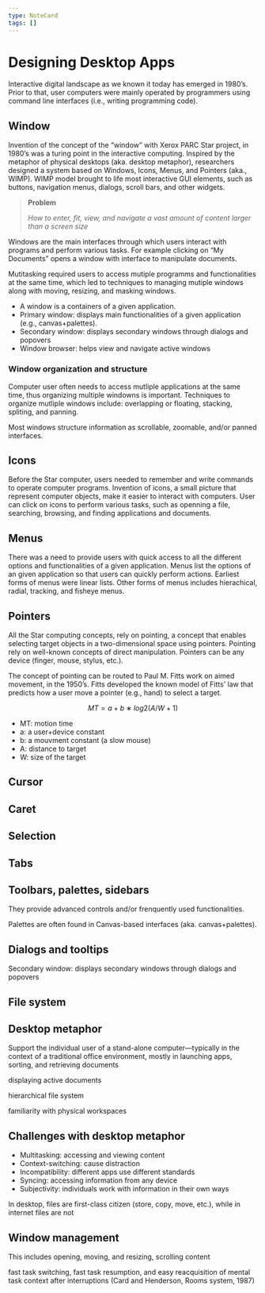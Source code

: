 ```yaml
---
type: NoteCard
tags: []
---
```


# Designing Desktop Apps
Interactive digital landscape as we known it today has emerged in 1980’s. Prior to that, user computers were mainly operated by programmers using command line interfaces (i.e., writing programming code).

## Window

Invention of the concept of the “window” with Xerox PARC Star project, in 1980’s was a turing point in the interactive computing. Inspired by the metaphor of physical desktops (aka. desktop metaphor), researchers designed a system based on Windows, Icons, Menus, and Pointers (aka., WIMP). WIMP model brought to life most interactive GUI elements, such as buttons, navigation menus, dialogs, scroll bars, and other widgets.

> **Problem**
>
> *How to enter, fit, view, and navigate a vast amount of content larger than a screen size*

Windows are the main interfaces through which users interact with programs and perform various tasks. For example clicking on “My Documents” opens a window with interface to manipulate documents.

Mutitasking required users to access mutiple programms and functionalities at the same time, which led to techniques to managing mutiple windows along with moving, resizing, and masking windows.

*   A window is a containers of a given application.
*   Primary window: displays main functionalities of a given application (e.g., canvas+palettes).
*   Secondary window: displays secondary windows through dialogs and popovers
*   Window browser: helps view and navigate active windows

### Window organization and structure

Computer user often needs to access mutliple applications at the same time, thus organizing multiple windowns is important. Techniques to organize mutliple windows include: overlapping or floating, stacking, spliting, and panning.

Most windows structure information as scrollable, zoomable, and/or panned interfaces.

## Icons

Before the Star computer, users needed to remember and write commands to operate computer programs. Invention of icons, a small picture that represent computer objects, make it easier to interact with computers. User can click on icons to perform various tasks, such as openning a file, searching, browsing, and finding applications and documents.

## Menus

There was a need to provide users with quick access to all the different options and functionalities of a given application. Menus list the options of an given application so that users can quickly perform actions. Earliest forms of menus were linear lists. Other forms of menus includes hierachical, radial, tracking, and fisheye menus.

## Pointers

All the Star computing concepts, rely on pointing, a concept that enables selecting target objects in a two-dimensional space using pointers. Pointing rely on well-known concepts of direct manipulation. Pointers can be any device (finger, mouse, stylus, etc.).

The concept of pointing can be routed to Paul M. Fitts work on aimed movement, in the 1950’s. Fitts developed the known model of Fitts’ law that predicts how a user move a pointer (e.g., hand) to select a target.

$$
MT=a+b∗log2(A/W+1)
$$

*   MT: motion time
*   a: a user+device constant
*   b: a mouvment constant (a slow mouse)
*   A: distance to target
*   W: size of the target

## Cursor

## Caret

## Selection

## Tabs

## Toolbars, palettes, sidebars

They provide advanced controls and/or frenquently used functionalities.

Palettes are often found in Canvas-based interfaces (aka. canvas+palettes).

## Dialogs and tooltips

Secondary window: displays secondary windows through dialogs and popovers

## File system

## Desktop metaphor

Support the individual user of a stand-alone computer—typically in the context of a traditional office environment, mostly in launching apps, sorting, and retrieving documents

displaying active documents

hierarchical file system

familiarity with physical workspaces

## Challenges with desktop metaphor

*   Multitasking: accessing and viewing content
*   Context-switching: cause distraction
*   Incompatibility: different apps use different standards
*   Syncing: accessing information from any device
*   Subjectivity: individuals work with information in their own ways

In desktop, files are first-class citizen (store, copy, move, etc.), while in internet files are not

## Window management

This includes opening, moving, and resizing, scrolling content

fast task switching, fast task resumption, and easy reacquisition of mental task context after interruptions (Card and Henderson, Rooms system, 1987)